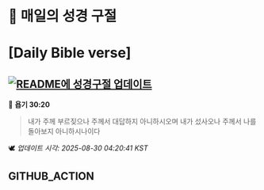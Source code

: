 # 🙏 매일의 성경 구절
# [Daily Bible verse]
## [![README에 성경구절 업데이트](https://github.com/DONGSUKA/first_test/actions/workflows/update-readme-bible.yml/badge.svg)](https://github.com/DONGSUKA/first_test/actions/workflows/update-readme-bible.yml)
<!-- START_BIBLE_VERSE -->
📖 **욥기 30:20**
> 내가 주께 부르짖으나 주께서 대답하지 아니하시오며 내가 섰사오나 주께서 나를 돌아보지 아니하시나이다

🕊️ _업데이트 시각: 2025-08-30 04:20:41 KST_
  <!-- END_BIBLE_VERSE -->
## GITHUB_ACTION
